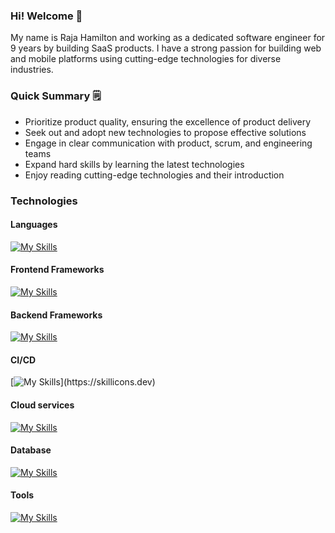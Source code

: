 ### Hi! Welcome 👋

My name is Raja Hamilton and working as a dedicated software engineer for 9 years by building SaaS products.
I have a strong passion for building web and mobile platforms using cutting-edge technologies for diverse industries.

### Quick Summary 🗒
- Prioritize product quality, ensuring the excellence of product delivery
- Seek out and adopt new technologies to propose effective solutions
- Engage in clear communication with product, scrum, and engineering teams
- Expand hard skills by learning the latest technologies
- Enjoy reading cutting-edge technologies and their introduction

### Technologies

#### Languages
[![My Skills](https://skillicons.dev/icons?i=html,css,js,ts,py,cpp,regex,wasm)](https://skillicons.dev)
#### Frontend Frameworks
[![My Skills](https://skillicons.dev/icons?i=jquery,react,redux,nextjs,vue,vercel,vite,nuxtjs,css,tailwind,styledcomponents,materialui,sass)](https://skillicons.dev)
#### Backend Frameworks
[![My Skills](https://skillicons.dev/icons?i=apollo,graphql,nodejs,django,nestjs,laravel,fastapi,express,redis)](https://skillicons.dev)
#### CI/CD
[![My Skills](https://skillicons.dev/icons?i=githubactions,jest,jenkins,sentry,)](https://skillicons.dev)
#### Cloud services
[![My Skills](https://skillicons.dev/icons?i=aws,gcp,azure,docker,heroku,vercel)](https://skillicons.dev)
#### Database
[![My Skills](https://skillicons.dev/icons?i=mysql,mongodb,prisma,sequelize,sqlite,postgres,postman,dynamodb)](https://skillicons.dev)
#### Tools
[![My Skills](https://skillicons.dev/icons?i=ps,figma,vscode,autocad)](https://skillicons.dev)
